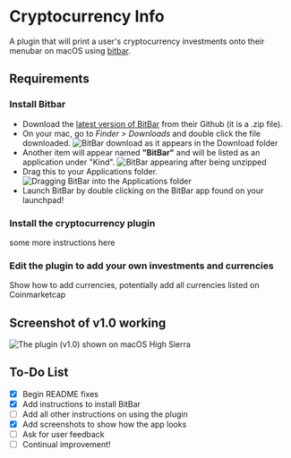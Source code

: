 # Cryptocurrency Info
A plugin that will print a user's cryptocurrency investments onto their menubar on macOS using [bitbar](https://github.com/matryer/bitbar).

## Requirements
### Install Bitbar
* Download the [latest version of BitBar](https://github.com/matryer/bitbar/releases/download/v1.9.2/BitBar-v1.9.2.zip) from their Github (it is a .zip file).
* On your mac, go to *Finder > Downloads* and double click the file downloaded.
![BitBar download as it appears in the Download folder](https://i.imgur.com/xNjOE7H.png)
* Another item will appear named **"BitBar"** and will be listed as an application under "Kind".
![BitBar appearing after being unzipped](https://i.imgur.com/6gNmWkm.png)
* Drag this to your Applications folder.
![Dragging BitBar into the Applications folder](https://i.imgur.com/0bi0lHU.gif)
* Launch BitBar by double clicking on the BitBar app found on your launchpad!

### Install the cryptocurrency plugin
some more instructions here

### Edit the plugin to add your own investments and currencies
Show how to add currencies, potentially add all currencies listed on Coinmarketcap

## Screenshot of v1.0 working
![The plugin (v1.0) shown on macOS High Sierra](https://i.imgur.com/I7lRVQF.png)

## To-Do List
- [x] Begin README fixes
- [x] Add instructions to install BitBar
- [ ] Add all other instructions on using the plugin
- [x] Add screenshots to show how the app looks
- [ ] Ask for user feedback
- [ ] Continual improvement!
